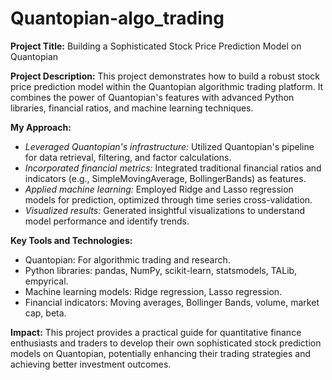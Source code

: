 # Quantopian-algo_trading

**Project Title:** Building a Sophisticated Stock Price Prediction Model on Quantopian

**Project Description:** This project demonstrates how to build a robust stock price prediction model within the Quantopian algorithmic trading platform. It combines the power of Quantopian's features with advanced Python libraries, financial ratios, and machine learning techniques.

**My Approach:**

 - _Leveraged Quantopian's infrastructure:_ Utilized Quantopian's pipeline for data retrieval, filtering, and factor calculations.
 - _Incorporated financial metrics:_ Integrated traditional financial ratios and indicators (e.g., SimpleMovingAverage, BollingerBands) as features.
 - _Applied machine learning:_ Employed Ridge and Lasso regression models for prediction, optimized through time series cross-validation.
 - _Visualized results:_ Generated insightful visualizations to understand model performance and identify trends.

**Key Tools and Technologies:**

 - Quantopian: For algorithmic trading and research.
 - Python libraries: pandas, NumPy, scikit-learn, statsmodels, TALib, empyrical.
 - Machine learning models: Ridge regression, Lasso regression.
 - Financial indicators: Moving averages, Bollinger Bands, volume, market cap, beta.

**Impact:** This project provides a practical guide for quantitative finance enthusiasts and traders to develop their own sophisticated stock prediction models on Quantopian, potentially enhancing their trading strategies and achieving better investment outcomes.
